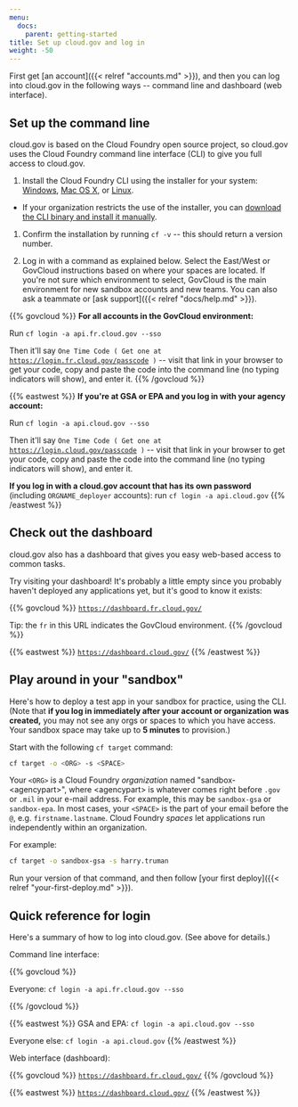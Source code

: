 ```yaml
---
menu:
  docs:
    parent: getting-started
title: Set up cloud.gov and log in
weight: -50
---
```


First get [an account]({{< relref "accounts.md" >}}), and then you can log into cloud.gov in the following ways -- command line and dashboard (web interface).

## Set up the command line

cloud.gov is based on the Cloud Foundry open source project, so cloud.gov uses the Cloud Foundry command line interface (CLI) to give you full access to cloud.gov.

1. Install the Cloud Foundry CLI using the installer for your system: [Windows](https://docs.cloudfoundry.org/cf-cli/install-go-cli.html#windows), [Mac OS X](https://docs.cloudfoundry.org/cf-cli/install-go-cli.html#mac), or [Linux](https://docs.cloudfoundry.org/cf-cli/install-go-cli.html#linux).
  - If your organization restricts the use of the installer, you can [download the CLI binary and install it manually](https://docs.cloudfoundry.org/cf-cli/install-go-cli.html#bin).
1. Confirm the installation by running `cf -v` -- this should return a version number.

1. Log in with a command as explained below. Select the East/West or GovCloud instructions based on where your spaces are located. If you're not sure which environment to select, GovCloud is the main environment for new sandbox accounts and new teams. You can also ask a teammate or [ask support]({{< relref "docs/help.md" >}}).

{{% govcloud %}}
**For all accounts in the GovCloud environment:**

Run `cf login -a api.fr.cloud.gov --sso` 

Then it'll say `One Time Code ( Get one at `[`https://login.fr.cloud.gov/passcode`](https://login.fr.cloud.gov/passcode)` )` -- visit that link in your browser to get your code, copy and paste the code into the command line (no typing indicators will show), and enter it.
{{% /govcloud %}}

{{% eastwest %}}
**If you're at GSA or EPA and you log in with your agency account:** 

Run `cf login -a api.cloud.gov --sso`

Then it'll say `One Time Code ( Get one at `[`https://login.cloud.gov/passcode`](https://login.cloud.gov/passcode)` )` -- visit that link in your browser to get your code, copy and paste the code into the command line (no typing indicators will show), and enter it.
    
**If you log in with a cloud.gov account that has its own password** (including `ORGNAME_deployer` accounts): run `cf login -a api.cloud.gov`
{{% /eastwest %}}


## Check out the dashboard

cloud.gov also has a dashboard that gives you easy web-based access to common tasks.

Try visiting your dashboard! It's probably a little empty since you probably haven't deployed any applications yet, but it's good to know it exists:

{{% govcloud %}}
[`https://dashboard.fr.cloud.gov/`](https://dashboard.fr.cloud.gov/)

Tip: the `fr` in this URL indicates the GovCloud environment.
{{% /govcloud %}}

{{% eastwest %}}
[`https://dashboard.cloud.gov/`](https://dashboard.cloud.gov/)
{{% /eastwest %}}

## Play around in your "sandbox"

Here's how to deploy a test app in your sandbox for practice, using the CLI. (Note that **if you log in immediately after your account or organization was created,** you may not see any orgs or spaces to which you have access. Your sandbox space may take up to **5 minutes** to provision.)

Start with the following `cf target` command:

```bash
cf target -o <ORG> -s <SPACE>
```

Your `<ORG>` is a Cloud Foundry _organization_ named "sandbox-&lt;agencypart&gt;", where &lt;agencypart&gt; is whatever comes right before `.gov` or `.mil` in your
e-mail address. For example, this may be `sandbox-gsa` or `sandbox-epa`. In most cases, your `<SPACE>` is the part of your email before the `@`, e.g. `firstname.lastname`. Cloud Foundry _spaces_ let applications run independently within an organization.  

For example:

```bash
cf target -o sandbox-gsa -s harry.truman
```

Run your version of that command, and then follow [your first deploy]({{< relref "your-first-deploy.md" >}}).

## Quick reference for login

Here's a summary of how to log into cloud.gov. (See above for details.)

Command line interface:

{{% govcloud %}}

Everyone: `cf login -a api.fr.cloud.gov --sso` 

{{% /govcloud %}}

{{% eastwest %}}
GSA and EPA: `cf login -a api.cloud.gov --sso`

Everyone else: `cf login -a api.cloud.gov`
{{% /eastwest %}}


Web interface (dashboard):

{{% govcloud %}}
[`https://dashboard.fr.cloud.gov/`](https://dashboard.fr.cloud.gov/)
{{% /govcloud %}}

{{% eastwest %}}
[`https://dashboard.cloud.gov/`](https://dashboard.cloud.gov/)
{{% /eastwest %}}